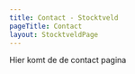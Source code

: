 ```yaml
---
title: Contact - Stocktveld
pageTitle: Contact
layout: StocktveldPage
---
```

Hier komt de de contact pagina
